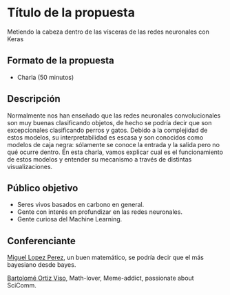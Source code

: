 # Título de la propuesta

Metiendo la cabeza dentro de las vísceras de las redes neuronales con Keras

## Formato de la propuesta

* Charla (50 minutos)

## Descripción
Normalmente nos han enseñado que las redes neuronales convolucionales son muy buenas clasificando objetos, de hecho se podría decir que son excepcionales clasificando perros y gatos. Debido a la complejidad de estos modelos, su interpretabilidad es escasa y son conocidos como modelos de caja negra: sólamente se conoce la entrada y la salida pero no qué ocurre dentro. En esta charla, vamos explicar cual es el funcionamiento de estos modelos y entender su mecanismo a través de distintas visualizaciones.
## Público objetivo

* Seres vivos basados en carbono en general.
* Gente con interés en profundizar en las redes neuronales.
* Gente curiosa del Machine Learning.

## Conferenciante

[Miguel Lopez Perez](http://wizmik12.netlify.com), un buen matemático, se podría decir que el más bayesiano desde bayes.

[Bartolomé Ortiz Viso](https://thebooort.github.io), Math-lover, Meme-addict, passionate about SciComm.

